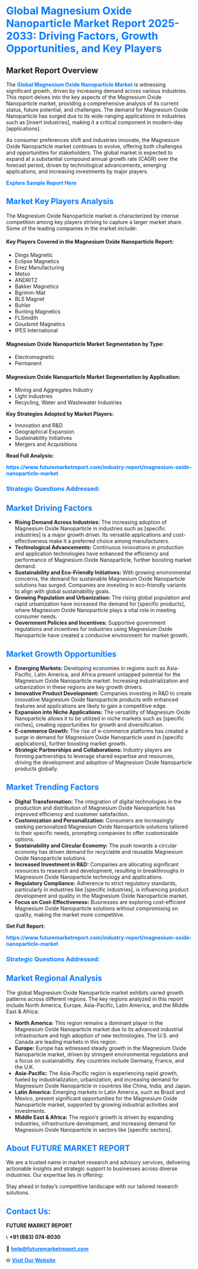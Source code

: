 <h1 style="color: #007BFF;">Global Magnesium Oxide Nanoparticle Market Report 2025-2033: Driving Factors, Growth Opportunities, and Key Players</h1>

<section id="overview">
<h2>Market Report Overview</h2>
<p>The <a href="https://www.futuremarketreport.com/industry-report/magnesium-oxide-nanoparticle-market" style="color: #007BFF; text-decoration: none;"><strong>Global Magnesium Oxide Nanoparticle Market</strong></a> is witnessing significant growth, driven by increasing demand across various industries. This report delves into the key aspects of the Magnesium Oxide Nanoparticle market, providing a comprehensive analysis of its current status, future potential, and challenges. The demand for Magnesium Oxide Nanoparticle has surged due to its wide-ranging applications in industries such as [insert industries], making it a critical component in modern-day [applications].</p>
<p>As consumer preferences shift and industries innovate, the Magnesium Oxide Nanoparticle market continues to evolve, offering both challenges and opportunities for stakeholders. The global market is expected to expand at a substantial compound annual growth rate (CAGR) over the forecast period, driven by technological advancements, emerging applications, and increasing investments by major players.</p>
</section>

<section id="overview">
<p><a href="https://www.futuremarketreport.com/request-sample/reportId=34894" style="color: #007BFF; text-decoration: none;"><strong>Explore Sample Report Here</strong></a></p>
</section>

<section id="key-players">
<h2 style="color: #007BFF;">Market Key Players Analysis</h2>
<p>The Magnesium Oxide Nanoparticle market is characterized by intense competition among key players striving to capture a larger market share. Some of the leading companies in the market include:</p>
<h4>Key Players Covered in the Magnesium Oxide Nanoparticle Report:</h4>
<ul><li>Dings Magnetic</li><li>Eclipse Magnetics</li><li>Eriez Manufacturing</li><li>Metso</li><li>ANDRITZ</li><li>Bakker Magnetics</li><li>Bgrimm-Mat</li><li>BLS Magnet</li><li>Buhler</li><li>Bunting Magnetics</li><li>FLSmidth</li><li>Goudsmit Magnetics</li><li>IPES International</li></ul>
<h4>Magnesium Oxide Nanoparticle Market Segmentation by Type:</h4>
<ul><li>Electromagnetic</li><li>Permanent</li></ul>

<h4>Magnesium Oxide Nanoparticle Market Segmentation by Application:</h4>
<ul><li>Mining and Aggregates Industry</li><li>Light Industries</li><li>Recycling, Water and Wastewater Industries</li></ul>
<p><strong>Key Strategies Adopted by Market Players:</strong></p>
<ul>
<li>Innovation and R&D</li>
<li>Geographical Expansion</li>
<li>Sustainability Initiatives</li>
<li>Mergers and Acquisitions</li>
</ul>
</section>

<section>
<p><strong>Read Full Analysis: </strong></p><a href="https://www.futuremarketreport.com/industry-report/magnesium-oxide-nanoparticle-market" style="color: #007BFF; text-decoration: none;"><strong>https://www.futuremarketreport.com/industry-report/magnesium-oxide-nanoparticle-market</strong></a>
<h3 style="color: #007BFF;">Strategic Questions Addressed:</h3>
</section>

<section id="driving-factors">
<h2 style="color: #007BFF;">Market Driving Factors</h2>
<ul>
<li><strong>Rising Demand Across Industries:</strong> The increasing adoption of Magnesium Oxide Nanoparticle in industries such as [specific industries] is a major growth driver. Its versatile applications and cost-effectiveness make it a preferred choice among manufacturers.</li>
<li><strong>Technological Advancements:</strong> Continuous innovations in production and application technologies have enhanced the efficiency and performance of Magnesium Oxide Nanoparticle, further boosting market demand.</li>
<li><strong>Sustainability and Eco-Friendly Initiatives:</strong> With growing environmental concerns, the demand for sustainable Magnesium Oxide Nanoparticle solutions has surged. Companies are investing in eco-friendly variants to align with global sustainability goals.</li>
<li><strong>Growing Population and Urbanization:</strong> The rising global population and rapid urbanization have increased the demand for [specific products], where Magnesium Oxide Nanoparticle plays a vital role in meeting consumer needs.</li>
<li><strong>Government Policies and Incentives:</strong> Supportive government regulations and incentives for industries using Magnesium Oxide Nanoparticle have created a conducive environment for market growth.</li>
</ul>
</section>

<section id="growth-opportunities">
<h2 style="color: #007BFF;">Market Growth Opportunities</h2>
<ul>
<li><strong>Emerging Markets:</strong> Developing economies in regions such as Asia-Pacific, Latin America, and Africa present untapped potential for the Magnesium Oxide Nanoparticle market. Increasing industrialization and urbanization in these regions are key growth drivers.</li>
<li><strong>Innovative Product Development:</strong> Companies investing in R&D to create innovative Magnesium Oxide Nanoparticle products with enhanced features and applications are likely to gain a competitive edge.</li>
<li><strong>Expansion into Niche Applications:</strong> The versatility of Magnesium Oxide Nanoparticle allows it to be utilized in niche markets such as [specific niches], creating opportunities for growth and diversification.</li>
<li><strong>E-commerce Growth:</strong> The rise of e-commerce platforms has created a surge in demand for Magnesium Oxide Nanoparticle used in [specific applications], further boosting market growth.</li>
<li><strong>Strategic Partnerships and Collaborations:</strong> Industry players are forming partnerships to leverage shared expertise and resources, driving the development and adoption of Magnesium Oxide Nanoparticle products globally.</li>
</ul>
</section>

<section id="trending-factors">
<h2 style="color: #007BFF;">Market Trending Factors</h2>
<ul>
<li><strong>Digital Transformation:</strong> The integration of digital technologies in the production and distribution of Magnesium Oxide Nanoparticle has improved efficiency and customer satisfaction.</li>
<li><strong>Customization and Personalization:</strong> Consumers are increasingly seeking personalized Magnesium Oxide Nanoparticle solutions tailored to their specific needs, prompting companies to offer customizable options.</li>
<li><strong>Sustainability and Circular Economy:</strong> The push towards a circular economy has driven demand for recyclable and reusable Magnesium Oxide Nanoparticle solutions.</li>
<li><strong>Increased Investment in R&D:</strong> Companies are allocating significant resources to research and development, resulting in breakthroughs in Magnesium Oxide Nanoparticle technology and applications.</li>
<li><strong>Regulatory Compliance:</strong> Adherence to strict regulatory standards, particularly in industries like [specific industries], is influencing product development and quality in the Magnesium Oxide Nanoparticle market.</li>
<li><strong>Focus on Cost-Effectiveness:</strong> Businesses are exploring cost-efficient Magnesium Oxide Nanoparticle solutions without compromising on quality, making the market more competitive.</li>
</ul>
</section>

<section>
<p><strong>Get Full Report: </strong></p><a href="https://www.futuremarketreport.com/industry-report/magnesium-oxide-nanoparticle-market" style="color: #007BFF; text-decoration: none;"><strong>https://www.futuremarketreport.com/industry-report/magnesium-oxide-nanoparticle-market</strong></a>
<h3 style="color: #007BFF;">Strategic Questions Addressed:</h3>
</section>


<section id="regional-analysis">
<h2 style="color: #007BFF;">Market Regional Analysis</h2>
<p>The global Magnesium Oxide Nanoparticle market exhibits varied growth patterns across different regions. The key regions analyzed in this report include North America, Europe, Asia-Pacific, Latin America, and the Middle East & Africa:</p>
<ul>
<li><strong>North America:</strong> This region remains a dominant player in the Magnesium Oxide Nanoparticle market due to its advanced industrial infrastructure and high adoption of new technologies. The U.S. and Canada are leading markets in this region.</li>
<li><strong>Europe:</strong> Europe has witnessed steady growth in the Magnesium Oxide Nanoparticle market, driven by stringent environmental regulations and a focus on sustainability. Key countries include Germany, France, and the U.K.</li>
<li><strong>Asia-Pacific:</strong> The Asia-Pacific region is experiencing rapid growth, fueled by industrialization, urbanization, and increasing demand for Magnesium Oxide Nanoparticle in countries like China, India, and Japan.</li>
<li><strong>Latin America:</strong> Emerging markets in Latin America, such as Brazil and Mexico, present significant opportunities for the Magnesium Oxide Nanoparticle market, supported by growing industrial activities and investments.</li>
<li><strong>Middle East & Africa:</strong> The region’s growth is driven by expanding industries, infrastructure development, and increasing demand for Magnesium Oxide Nanoparticle in sectors like [specific sectors].</li>
</ul>
</section>

<footer>
<h2 style="color: #007BFF;">About FUTURE MARKET REPORT</h2>
<p>We are a trusted name in market research and advisory services, delivering actionable insights and strategic support to businesses across diverse industries. Our expertise lies in offering:</p>

<p>Stay ahead in today’s competitive landscape with our tailored research solutions.</p>

<h2 style="color: #007BFF;">Contact Us:</h2>
<p><strong>FUTURE MARKET REPORT</strong></p>
<p>📞 <strong>+91 (883) 074-8030</strong></p>
<p>📧 <strong><a href="mailto:help@futuremarketreport.com" style="color: #007BFF;">help@futuremarketreport.com</a></strong></p>
<p>🌐 <strong><a href="https://www.futuremarketreport.com/" style="color: #007BFF;">Visit Our Website</a></strong></p>
</footer>